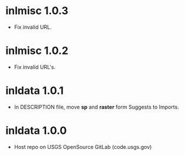 # inlmisc 1.0.3

- Fix invalid URL.

# inlmisc 1.0.2

- Fix invalid URL's.

# inldata 1.0.1

- In DESCRIPTION file, move **sp** and **raster** form Suggests to Imports.

# inldata 1.0.0

- Host repo on USGS OpenSource GitLab (code.usgs.gov)
